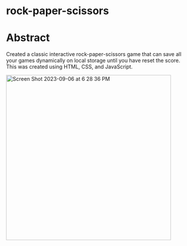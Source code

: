# rock-paper-scissors

# Abstract
Created a classic interactive rock-paper-scissors game that can save all your games dynamically on local storage until you have reset the score. This was created using HTML, CSS, and JavaScript.

<img width="448" alt="Screen Shot 2023-09-06 at 6 28 36 PM" src="https://github.com/AJsimplydevelops/rock-paper-scissors/assets/78631693/1fb9e0e3-5ee8-43a5-97eb-7e25276b1c9f">
